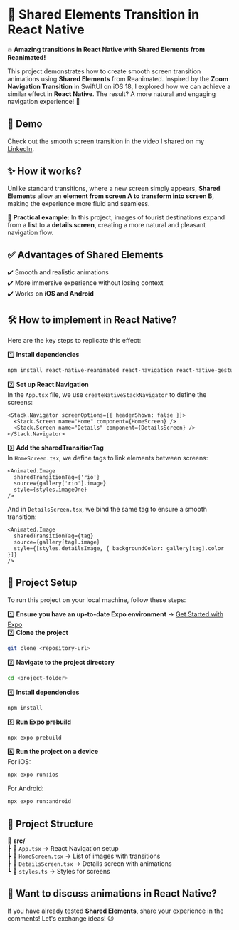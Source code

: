 # 📸 Shared Elements Transition in React Native

🔥 **Amazing transitions in React Native with Shared Elements from Reanimated!**  

This project demonstrates how to create smooth screen transition animations using **Shared Elements** from Reanimated. Inspired by the **Zoom Navigation Transition** in SwiftUI on iOS 18, I explored how we can achieve a similar effect in **React Native**. The result? A more natural and engaging navigation experience! 🚀  

## 🎥 Demo  
Check out the smooth screen transition in the video I shared on my [LinkedIn](#).  

## ✨ How it works?  
Unlike standard transitions, where a new screen simply appears, **Shared Elements** allow an **element from screen A to transform into screen B**, making the experience more fluid and seamless.  

🔹 **Practical example:** In this project, images of tourist destinations expand from a **list** to a **details screen**, creating a more natural and pleasant navigation flow.  

## ✅ Advantages of Shared Elements  
✔️ Smooth and realistic animations  
✔️ More immersive experience without losing context  
✔️ Works on **iOS and Android**  

## 🛠️ How to implement in React Native?  
Here are the key steps to replicate this effect:  

1️⃣ **Install dependencies**  
```sh
npm install react-native-reanimated react-navigation react-native-gesture-handler
```  
2️⃣ **Set up React Navigation**  
In the `App.tsx` file, we use `createNativeStackNavigator` to define the screens:  

```tsx
<Stack.Navigator screenOptions={{ headerShown: false }}>
  <Stack.Screen name="Home" component={HomeScreen} />
  <Stack.Screen name="Details" component={DetailsScreen} />
</Stack.Navigator>
```  

3️⃣ **Add the sharedTransitionTag**  
In `HomeScreen.tsx`, we define tags to link elements between screens:  

```tsx
<Animated.Image
  sharedTransitionTag={'rio'}
  source={gallery['rio'].image}
  style={styles.imageOne}
/>
```  

And in `DetailsScreen.tsx`, we bind the same tag to ensure a smooth transition:  

```tsx
<Animated.Image
  sharedTransitionTag={tag}
  source={gallery[tag].image}
  style={[styles.detailsImage, { backgroundColor: gallery[tag].color }]}
/>
```  

## 🚀 Project Setup  
To run this project on your local machine, follow these steps:  

1️⃣ **Ensure you have an up-to-date Expo environment** → [Get Started with Expo](https://docs.expo.dev/get-started/installation/)  
2️⃣ **Clone the project**  
```sh
git clone <repository-url>
```  
3️⃣ **Navigate to the project directory**  
```sh
cd <project-folder>
```  
4️⃣ **Install dependencies**  
```sh
npm install
```  
5️⃣ **Run Expo prebuild**  
```sh
npx expo prebuild
```  
6️⃣ **Run the project on a device**  
For iOS:
```sh
npx expo run:ios
```
For Android:
```sh
npx expo run:android
```  

## 🚀 Project Structure  
📂 **src/**  
 ┣ 📄 `App.tsx` → React Navigation setup  
 ┣ 📄 `HomeScreen.tsx` → List of images with transitions  
 ┣ 📄 `DetailsScreen.tsx` → Details screen with animations  
 ┗ 📄 `styles.ts` → Styles for screens  

## 💬 Want to discuss animations in React Native?  
If you have already tested **Shared Elements**, share your experience in the comments! Let's exchange ideas! 😃  

